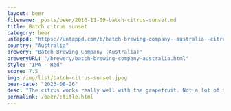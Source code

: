 ```yaml
---
layout: beer
filename: _posts/beer/2016-11-09-batch-citrus-sunset.md
title: Batch citrus sunset
category: beer
untappd: "https://untappd.com/b/batch-brewing-company--australia--citrus-sunset/5293388"
country: "Australia"
brewery: "Batch Brewing Company (Australia)"
breweryURL: "/brewery/batch-brewing-company-australia.html"
style: "IPA - Red"
score: 7.5
img: /img/list/batch-citrus-sunset.jpeg
beer-date: "2023-08-26"
desc: "The citrus works really well with the grapefruit. Not a lot of malt to call this a red"
permalink: /beer/:title.html
---
```

